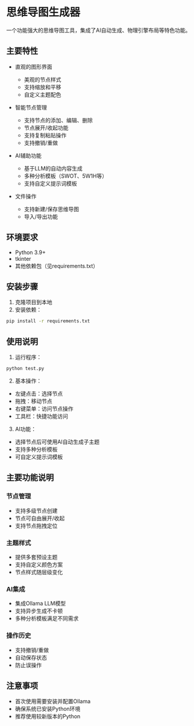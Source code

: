 # 思维导图生成器

一个功能强大的思维导图工具，集成了AI自动生成、物理引擎布局等特色功能。

## 主要特性

- 直观的图形界面
  - 美观的节点样式
  - 支持缩放和平移
  - 自定义主题配色

- 智能节点管理
  - 支持节点的添加、编辑、删除
  - 节点展开/收起功能
  - 支持复制粘贴操作
  - 支持撤销/重做

- AI辅助功能
  - 基于LLM的自动内容生成
  - 多种分析模板（SWOT、5W1H等）
  - 支持自定义提示词模板

- 文件操作
  - 支持新建/保存思维导图
  - 导入/导出功能

## 环境要求

- Python 3.9+
- tkinter
- 其他依赖包（见requirements.txt）

## 安装步骤

1. 克隆项目到本地
2. 安装依赖：
```bash
pip install -r requirements.txt
```

## 使用说明

1. 运行程序：
```bash
python test.py
```

2. 基本操作：
- 左键点击：选择节点
- 拖拽：移动节点
- 右键菜单：访问节点操作
- 工具栏：快捷功能访问

3. AI功能：
- 选择节点后可使用AI自动生成子主题
- 支持多种分析模板
- 可自定义提示词模板

## 主要功能说明

### 节点管理
- 支持多级节点创建
- 节点可自由展开/收起
- 支持节点拖拽定位

### 主题样式
- 提供多套预设主题
- 支持自定义颜色方案
- 节点样式随层级变化

### AI集成
- 集成Ollama LLM模型
- 支持异步生成不卡顿
- 多种分析模板满足不同需求

### 操作历史
- 支持撤销/重做
- 自动保存状态
- 防止误操作

## 注意事项

- 首次使用需要安装并配置Ollama
- 确保系统已安装Python环境
- 推荐使用较新版本的Python
